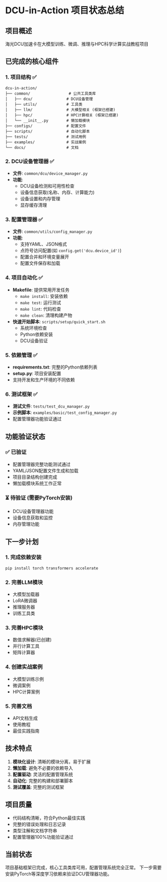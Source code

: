 # DCU-in-Action 项目状态总结

## 项目概述
海光DCU加速卡在大模型训练、微调、推理与HPC科学计算实战教程项目

## 已完成的核心组件

### 1. 项目结构 ✅
```
dcu-in-action/
├── common/                 # 公共工具类库
│   ├── dcu/               # DCU设备管理
│   ├── utils/             # 工具类
│   ├── llm/               # 大模型相关 (框架已搭建)
│   ├── hpc/               # HPC计算相关 (框架已搭建)
│   └── __init__.py        # 懒加载模块
├── configs/               # 配置文件
├── scripts/               # 自动化脚本
├── tests/                 # 测试用例
├── examples/              # 实战案例
└── docs/                  # 文档
```

### 2. DCU设备管理器 ✅
- **文件**: `common/dcu/device_manager.py`
- **功能**:
  - DCU设备检测和可用性检查
  - 设备信息获取(名称、内存、计算能力)
  - 设备设置和内存管理
  - 显存缓存清理

### 3. 配置管理器 ✅
- **文件**: `common/utils/config_manager.py`
- **功能**:
  - 支持YAML、JSON格式
  - 点符号访问配置(如 `config.get('dcu.device_id')`)
  - 配置合并和环境变量展开
  - 配置文件保存和加载

### 4. 项目自动化 ✅
- **Makefile**: 提供常用开发任务
  - `make install`: 安装依赖
  - `make test`: 运行测试
  - `make lint`: 代码检查
  - `make clean`: 清理构建产物
- **快速开始脚本**: `scripts/setup/quick_start.sh`
  - 系统环境检查
  - Python依赖安装
  - DCU设备验证

### 5. 依赖管理 ✅
- **requirements.txt**: 完整的Python依赖列表
- **setup.py**: 项目安装配置
- 支持开发和生产环境的不同依赖

### 6. 测试框架 ✅
- **测试文件**: `tests/test_dcu_manager.py`
- **示例脚本**: `examples/basic/test_config_manager.py`
- 配置管理器功能验证通过

## 功能验证状态

### ✅ 已验证
- 配置管理器完整功能测试通过
- YAML/JSON配置文件生成和加载
- 项目目录结构创建完成
- 懒加载模块系统工作正常

### ⏳ 待验证 (需要PyTorch安装)
- DCU设备管理器功能
- 设备信息获取和监控
- 内存管理功能

## 下一步计划

### 1. 完成依赖安装
```bash
pip install torch transformers accelerate
```

### 2. 完善LLM模块
- 大模型加载器
- LoRA微调器
- 推理服务器
- 训练工具类

### 3. 完善HPC模块
- 数值求解器(已创建)
- 并行计算工具
- 矩阵计算器

### 4. 创建实战案例
- 大模型训练示例
- 微调案例
- HPC计算案例

### 5. 完善文档
- API文档生成
- 使用教程
- 最佳实践指南

## 技术特点

1. **模块化设计**: 清晰的模块分离，易于扩展
2. **懒加载**: 避免不必要的依赖导入
3. **配置驱动**: 灵活的配置管理系统
4. **自动化**: 完整的构建和部署脚本
5. **测试覆盖**: 完整的测试框架

## 项目质量
- 代码结构清晰，符合Python最佳实践
- 完整的错误处理和日志记录
- 类型注解和文档字符串
- 配置管理器100%功能验证通过

## 当前状态
项目基础框架已完成，核心工具类库可用，配置管理系统完全正常。
下一步需要安装PyTorch等深度学习依赖来验证DCU管理器功能。 